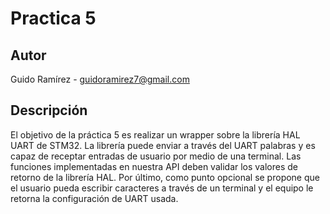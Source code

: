# Practica 5

## Autor
Guido Ramírez - guidoramirez7@gmail.com

## Descripción

El objetivo de la práctica 5 es realizar un wrapper sobre la librería HAL UART de STM32. La librería puede enviar a través del UART
palabras y es capaz de receptar entradas de usuario por medio de una terminal. Las funciones implementadas en nuestra API deben validar los valores
de retorno de la librería HAL. Por último, como punto opcional se propone que el usuario pueda escribir caracteres a través de un terminal 
y el equipo le retorna la configuración de UART usada.